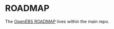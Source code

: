 # ROADMAP

The [OpenEBS ROADMAP](https://github.com/openebs/openebs/blob/HEAD/ROADMAP.md) lives within the main repo.
